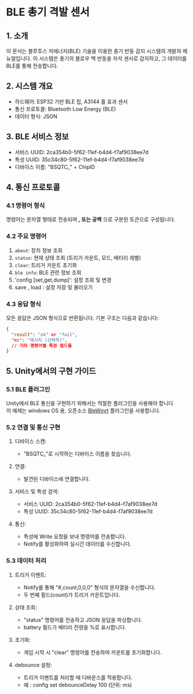 # BLE 총기 격발 센서 

## 1. 소개

이 문서는 블루투스 저에너지(BLE) 기술을 이용한 총기 반동 감지 시스템의 개발자 메뉴얼입니다. 이 시스템은 총기의 블로우 백 반동을 자석 센서로 감지하고, 그 데이터를 BLE를 통해 전송합니다. 

## 2. 시스템 개요

- 하드웨어: ESP32 기반 BLE 칩, A3144 홀 효과 센서
- 통신 프로토콜: Bluetooth Low Energy (BLE)
- 데이터 형식: JSON

## 3. BLE 서비스 정보

- 서비스 UUID: 2ca354b0-5f62-11ef-b4d4-f7af9038ee7d
- 특성 UUID: 35c34c80-5f62-11ef-b4d4-f7af9038ee7d
- 디바이스 이름: "BSQTC_" + ChipID

## 4. 통신 프로토콜

### 4.1 명령어 형식

명령어는 문자열 형태로 전송되며 **, 또는 공백** 으로 구분된 토큰으로 구성됩니다.

### 4.2 주요 명령어

1. `about`: 장치 정보 조회
2. `status`: 현재 상태 조회 (트리거 카운트, 모드, 배터리 레벨)
3. `clear`: 트리거 카운트 초기화
4. `ble info`: BLE 관련 정보 조회
5. 'config [set,get,dump]': 설정 조회 및 변경
6. save , load : 설정 저장 및 불러오기

### 4.3 응답 형식

모든 응답은 JSON 형식으로 반환됩니다. 기본 구조는 다음과 같습니다:

```json
{
  "result": "ok" or "fail",
  "ms": "메시지 (선택적)",
  // 기타 명령어별 특정 필드들
}
```

## 5. Unity에서의 구현 가이드

### 5.1 BLE 플러그인

Unity에서 BLE 통신을 구현하기 위해서는 적절한 플러그인을 사용해야 합니다.  
이 예제는 windows OS 용, 오픈소스 [BleWinrt](https://github.com/adabru/BleWinrtDll) 플러그인을 사용합니다.  



### 5.2 연결 및 통신 구현

1. 디바이스 스캔:
   - "BSQTC_"로 시작하는 디바이스 이름을 찾습니다.

2. 연결:
   - 발견된 디바이스에 연결합니다.

3. 서비스 및 특성 검색:
   - 서비스 UUID: 2ca354b0-5f62-11ef-b4d4-f7af9038ee7d
   - 특성 UUID: 35c34c80-5f62-11ef-b4d4-f7af9038ee7d

4. 통신:
   - 특성에 Write 요청을 보내 명령어를 전송합니다.
   - Notify를 활성화하여 실시간 데이터를 수신합니다.

### 5.3 데이터 처리

1. 트리거 이벤트:
   - Notify를 통해 "#,count,0,0,0" 형식의 문자열을 수신합니다.
   - 두 번째 필드(count)가 트리거 카운트입니다.

2. 상태 조회:
   - "status" 명령어를 전송하고 JSON 응답을 파싱합니다.
   - battery 필드가 배터리 잔량을 %로 표시합니다.

3. 초기화:
   - 게임 시작 시 "clear" 명령어를 전송하여 카운트를 초기화합니다.

4. debounce 설정:
   - 트리거 이벤트를 처리할 때 디바운스를 적용합니다.
   - 예 : config set debounceDelay 100 (단위: ms)

